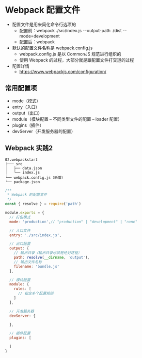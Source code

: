 # Webpack 配置文件
- 配置文件是用来简化命令行选项的
  - 配置前：webpack ./src/index.js --output-path ./dist --mode=development
  - 配置后：webpack
- 默认的配置文件名称是 webpack.config.js
  - webpack.config.js 是以 CommonJS 规范进行组织的
  - 使用 Webpack 的过程，大部分就是跟配置文件打交道的过程
- 配置详情
  - https://www.webpackjs.com/configuration/

## 常用配置项
- mode（模式）
- entry（入口）
- output（出口）
- module（模块配置 – 不同类型文件的配置 – loader 配置）
- plugins（插件）
- devServer（开发服务器的配置）

## Webpack 实践2

```
02.webpackstart
├─── src
│   ├── data.json
│   └── index.js
└── webpack.config.js（新增）
└── package.json
```

```js
/**
 * Webpack 的配置文件
 */
const { resolve } = require('path')

module.exports = {
  // 打包模式
  mode: 'production',// "production" | "development" | "none"

  // 入口文件
  entry: './src/index.js',

  // 出口配置
  output: {
    // 输出目录（输出目录必须是绝对路径）
    path: resolve(__dirname, 'output'),
    // 输出文件名称
    filename: 'bundle.js'
  },

  // 模块配置
  module: {
    rules: [
      // 指定多个配置规则
    ]
  },

  // 开发服务器
  devServer: {

  },

  // 插件配置
  plugins: [

  ]
}
```